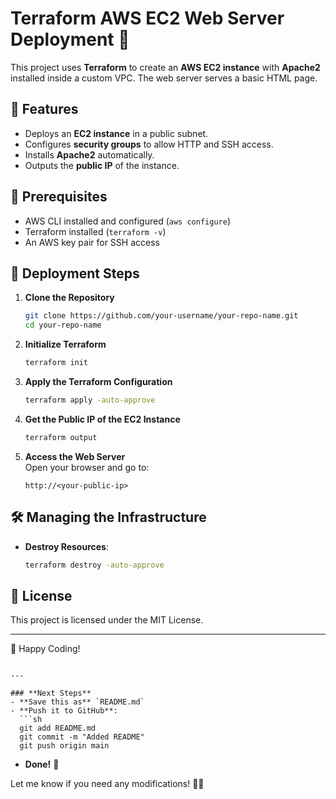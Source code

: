 
# Terraform AWS EC2 Web Server Deployment 🚀

This project uses **Terraform** to create an **AWS EC2 instance** with **Apache2** installed inside a custom VPC. The web server serves a basic HTML page.

## 📌 Features
- Deploys an **EC2 instance** in a public subnet.
- Configures **security groups** to allow HTTP and SSH access.
- Installs **Apache2** automatically.
- Outputs the **public IP** of the instance.

## 🔧 Prerequisites
- AWS CLI installed and configured (`aws configure`)
- Terraform installed (`terraform -v`)
- An AWS key pair for SSH access

## 🚀 Deployment Steps
1. **Clone the Repository**  
   ```sh
   git clone https://github.com/your-username/your-repo-name.git
   cd your-repo-name
   ```

2. **Initialize Terraform**  
   ```sh
   terraform init
   ```

3. **Apply the Terraform Configuration**  
   ```sh
   terraform apply -auto-approve
   ```

4. **Get the Public IP of the EC2 Instance**  
   ```sh
   terraform output
   ```

5. **Access the Web Server**  
   Open your browser and go to:  
   ```
   http://<your-public-ip>
   ```

## 🛠 Managing the Infrastructure
- **Destroy Resources**:  
  ```sh
  terraform destroy -auto-approve
  ```

## 📜 License
This project is licensed under the MIT License.

---

🚀 Happy Coding!  
```

---

### **Next Steps**
- **Save this as** `README.md`
- **Push it to GitHub**:
  ```sh
  git add README.md
  git commit -m "Added README"
  git push origin main
  ```
- **Done!** 🎉  

Let me know if you need any modifications! 🚀🔥
